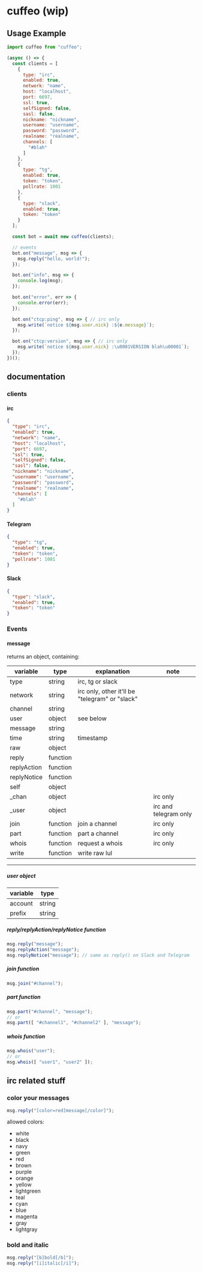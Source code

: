 # cuffeo (wip)

## Usage Example
```javascript
import cuffeo from "cuffeo";

(async () => {
  const clients = [
    {
      type: "irc",
      enabled: true,
      network: "name",
      host: "localhost",
      port: 6697,
      ssl: true,
      selfSigned: false,
      sasl: false,
      nickname: "nickname",
      username: "username",
      password: "password",
      realname: "realname",
      channels: [
        "#blah"
      ]
    },
    {
      type: "tg",
      enabled: true,
      token: "token",
      pollrate: 1001
    },
    {
      type: "slack",
      enabled: true,
      token: "token"
    }
  ];

  const bot = await new cuffeo(clients);

  // events
  bot.on("message", msg => {
    msg.reply("hello, world!");
  });

  bot.on("info", msg => {
    console.log(msg);
  });

  bot.on("error", err => {
    console.error(err);
  });

  bot.on("ctcp:ping", msg => { // irc only
    msg.write(`notice ${msg.user.nick} :${e.message}`);
  });

  bot.on("ctcp:version", msg => { // irc only
    msg.write(`notice ${msg.user.nick} :\u0001VERSION blah\u00001`);
  });
})();
```

## documentation

### clients
#### irc
```json
{
  "type": "irc",
  "enabled": true,
  "network": "name",
  "host": "localhost",
  "port": 6697,
  "ssl": true,
  "selfSigned": false,
  "sasl": false,
  "nickname": "nickname",
  "username": "username",
  "password": "password",
  "realname": "realname",
  "channels": [
    "#blah"
  ]
}
```
#### Telegram
```json
{
  "type": "tg",
  "enabled": true,
  "token": "token",
  "pollrate": 1001
}
```
#### Slack
```json
{
  "type": "slack",
  "enabled": true,
  "token": "token"
}
```

### Events
#### message
returns an object, containing:

| variable | type | explanation | note
| --- | --- | --- | --- |
| type | string | irc, tg or slack | |
| network | string | irc only, other it'll be "telegram" or "slack" | |
| channel | string | | |
| user | object | see below | |
| message | string | | |
| time | string | timestamp | |
| raw | object | | |
| reply | function | | |
| replyAction | function | | |
| replyNotice | function | | |
| self | object | | |
| _chan | object | | irc only |
| _user | object | | irc and telegram only |
| join | function | join a channel | irc only |
| part | function | part a channel | irc only |
| whois | function | request a whois | irc only |
| write | function | write raw lul | |

---
##### user object
| variable | type |
| --- | --- |
| account | string |
| prefix | string |

##### reply/replyAction/replyNotice function
```javascript
msg.reply("message");
msg.replyAction("message");
msg.replyNotice("message"); // same as reply() on Slack and Telegram
```
##### join function
```javascript
msg.join("#channel");
```
##### part function
```javascript
msg.part("#channel", "message");
// or
msg.part([ "#channel1", "#channel2" ], "message");
```
##### whois function
```javascript
msg.whois("user");
// or
msg.whois([ "user1", "user2" ]);
```


## irc related stuff
### color your messages
```javascript
msg.reply("[color=red]message[/color]");
```
allowed colors:
- white
- black
- navy
- green
- red
- brown
- purple
- orange
- yellow
- lightgreen
- teal
- cyan
- blue
- magenta
- gray
- lightgray

### bold and italic
```javascript
msg.reply("[b]bold[/b]");
msg.reply("[i]italic[/i]");
```